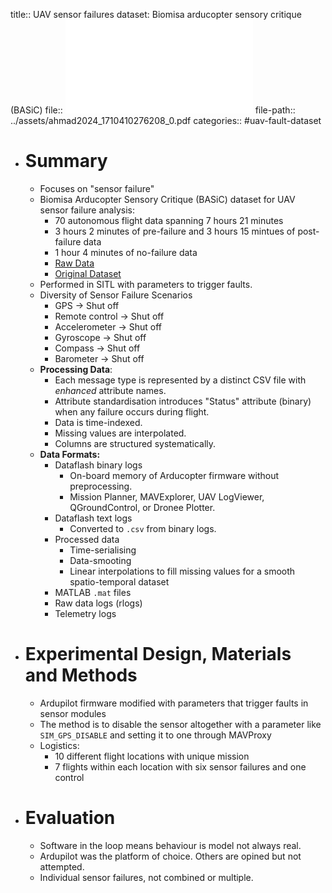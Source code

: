 title:: UAV sensor failures dataset: Biomisa arducopter sensory critique (BASiC)
file:: ![UAV sensor failures dataset: Biomisa arducopter sensory critique (BASiC)](../assets/ahmad2024_1710410276208_0.pdf)
file-path:: ../assets/ahmad2024_1710410276208_0.pdf
categories:: #uav-fault-dataset

- # Summary
	- Focuses on "sensor failure"
	- Biomisa Arducopter Sensory Critique (BASiC) dataset for UAV sensor failure analysis:
		- 70 autonomous flight data spanning 7 hours 21 minutes
		- 3 hours 2 minutes of pre-failure and 3 hours 15 mintues of post-failure data
		- 1 hour 4 minutes of no-failure data
		- [Raw Data](https://zenodo.org/records/8199999)
		- [Original Dataset](https://zenodo.org/records/8195068)
	- Performed in SITL with parameters to trigger faults.
	- Diversity of Sensor Failure Scenarios
		- GPS -> Shut off
		- Remote control -> Shut off
		- Accelerometer -> Shut off
		- Gyroscope -> Shut off
		- Compass -> Shut off
		- Barometer -> Shut off
	- **Processing Data**:
		- Each message type is represented by a distinct CSV file with _enhanced_ attribute names.
		- Attribute standardisation introduces "Status" attribute (binary) when any failure occurs during flight.
		- Data is time-indexed.
		- Missing values are interpolated.
		- Columns are structured systematically.
	- **Data Formats:**
		- Dataflash binary logs
			- On-board memory of Arducopter firmware without preprocessing.
			- Mission Planner, MAVExplorer, UAV LogViewer, QGroundControl, or Dronee Plotter.
		- Dataflash text logs
			- Converted to `.csv` from binary logs.
		- Processed data
			- Time-serialising
			- Data-smooting
			- Linear interpolations to fill missing values for a smooth spatio-temporal dataset
		- MATLAB `.mat` files
		- Raw data logs (rlogs)
		- Telemetry logs
- # Experimental Design, Materials and Methods
	- Ardupilot firmware modified with parameters that trigger faults in sensor modules
	- The method is to disable the sensor altogether with a parameter like `SIM_GPS_DISABLE` and setting it to one through MAVProxy
	- Logistics:
		- 10 different flight locations with unique mission
		- 7 flights within each location with six sensor failures and one control
- # Evaluation
	- Software in the loop means behaviour is model not always real.
	- Ardupilot was the platform of choice. Others are opined but not attempted.
	- Individual sensor failures, not combined or multiple.